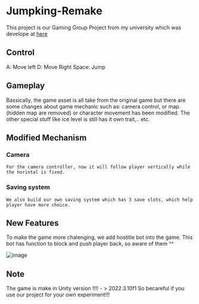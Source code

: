 # Jumpking-Remake
 This project is our Gaming Group Project from my university which was develope at [here](https://github.com/quan525/JumpKingFromPhuc)

## Control
A: Move left
D: Move Right
Space: Jump

## Gameplay
Bassically, the game asset is all take from the original game but there are some changes about game mechanic such as: camera control, or map (hidden map are removed) or character movement has been modified. The other special stuff like ice level is still has it own trait,.. etc.

## Modified Mechanism

### Camera
```
For the camera controller, now it will follow player vertically while the horintal is fixed.
```

### Saving system
```
We also build our own saving system which has 3 save slots, which help player have more choice.
```

## New Features
To make the game more chalenging, we add hostitle bot into the game. This bot has function to block and push player back, so aware of them ^^

![image](https://github.com/iamnopkm/Jumpking-Remake/blob/main/Jump%20King/imgassetforgit/Screenshot%202024-01-17%20223159.png)

## Note
The game is make in Unity version !!!! - > 2022.3.10f1 
So becareful if you use our project for your own experiment!!!
